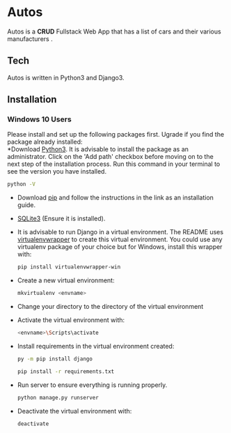 # Autos

Autos is a __CRUD__ Fullstack Web App that has a list of cars and their various manufacturers .

## Tech

Autos is written in Python3 and Django3.  
  
## Installation  
  
### Windows 10 Users

Please install and set up the following packages first. Ugrade if you find the package already installed:  
*Download [Python3](https://www.python.org/downloads/). It is advisable to install the package as an administrator. Click on the 'Add path' checkbox before moving on to the next step of the installation process. Run this command in your terminal to see the version you have installed.

  ```sh
  python -V
  ```  

* Download [pip](https://pip.pypa.io/en/latest/installing) and follow the instructions in the link as an installation guide.  
* [SQLite3](https://sqlitebrowser.org/) (Ensure it is installed).
* It is advisable to run Django in a virtual environment. The README uses [virtualenvwrapper](https://virtualenvwrapper.readthedocs.io/en/latest/install.html#basic-installation) to create this virtual environment. You could use any virtualenv package of your choice but for Windows, install this wrapper with:

  ```sh
  pip install virtualenvwrapper-win 
  ```
  
* Create a new virtual environment:

  ```sh
  mkvirtualenv <envname>
  ```

* Change your directory to the directory of the virtual environment

* Activate the virtual environment with:

  ```sh
  <envname>\Scripts\activate
  ```

* Install requirements in the virtual environment created:

  ```sh
  py -m pip install django 
  ```

  ```sh
  pip install -r requirements.txt
  ```

* Run server to ensure everything is running properly.

  ```sh
  python manage.py runserver
  ```

* Deactivate the virtual environment with:

  ```sh
  deactivate
  ```
